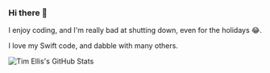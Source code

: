 ### Hi there 👋

I enjoy coding, and I'm really bad at shutting down, even for the holidays 😂.

I love my Swift code, and dabble with many others.

![Tim Ellis's GitHub Stats](https://github-readme-stats.vercel.app/api?username=timaellis&count_private=true&show_icons=true)
